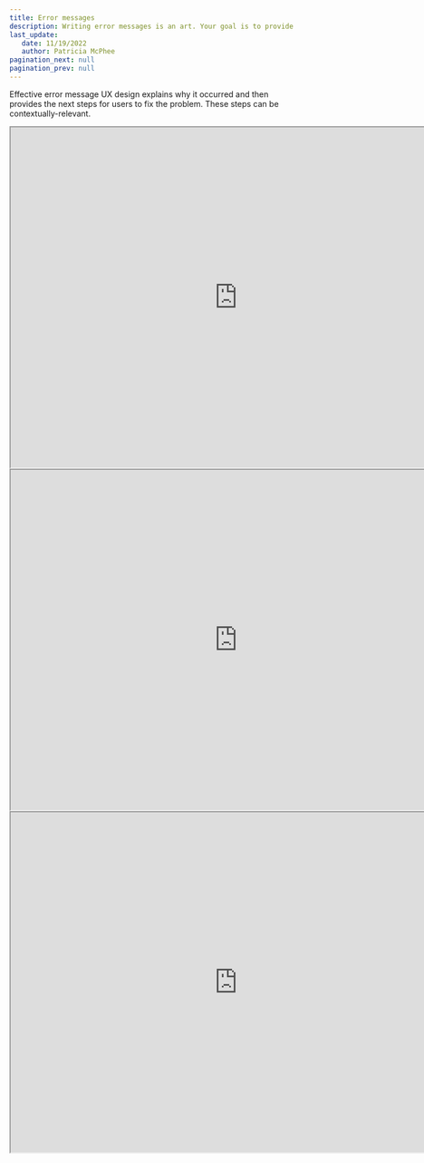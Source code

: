 ```yaml
---
title: Error messages
description: Writing error messages is an art. Your goal is to provide guidance to the user.  Does the message leave the user in a dead end?  For example, if they get "Invalid or unsupported" error, do the users know what to do next?
last_update: 
   date: 11/19/2022
   author: Patricia McPhee
pagination_next: null
pagination_prev: null
---
```


Effective error message UX design explains why it occurred and then provides the next steps for users to fix the problem. These steps can be contextually-relevant.
<br />

<iframe width="800" height="600" src="https://www.figma.com/embed?embed_host=share&url=https%3A%2F%2Fwww.figma.com%2Ffile%2FR9H8wCBqTHUZdbmtxdsv3l%2FPatricia-McPhee's-UX-Writing-Portfolio%3Fnode-id%3D675%253A4651%26t%3DXlAImWQUfjmRexlD-1" allowfullscreen></iframe>


<iframe width="800" height="600" src="https://www.figma.com/embed?embed_host=share&url=https%3A%2F%2Fwww.figma.com%2Ffile%2FR9H8wCBqTHUZdbmtxdsv3l%2FPatricia-McPhee's-UX-Writing-Portfolio%3Fnode-id%3D675%253A4605%26t%3DXlAImWQUfjmRexlD-1" allowfullscreen></iframe>

<iframe width="800" height="600" src="https://www.figma.com/embed?embed_host=share&url=https%3A%2F%2Fwww.figma.com%2Ffile%2FR9H8wCBqTHUZdbmtxdsv3l%2FPatricia-McPhee's-UX-Writing-Portfolio%3Fnode-id%3D675%253A4793%26t%3DXlAImWQUfjmRexlD-1" allowfullscreen></iframe>

